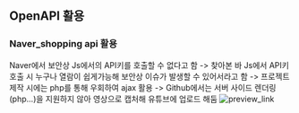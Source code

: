 ## OpenAPI 활용
### Naver_shopping api 활용
Naver에서 보안상 Js에서의 API키를 호출할 수 없다고 함
-> 찾아본 바 Js에서 API키 호출 시 누구나 열람이 쉽게가능해 보안상 이슈가 발생할 수 있어서라고 함
-> 프로젝트 제작 시에는 php를 통해 우회하여 ajax 활용
-> Github에서는 서버 사이드 렌더링(php...)을 지원하지 않아 영상으로 캡처해 유튜브에 업로드 해둠
![preview_link](https://www.youtube.com/watch?v=QEDEE2IlxFk)
